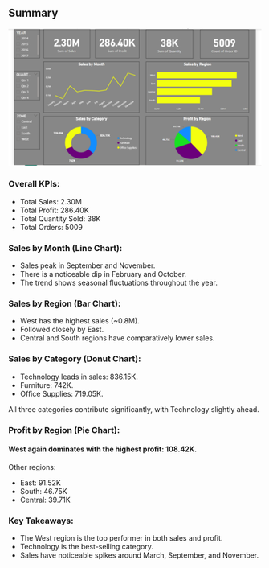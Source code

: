 ## Summary
![image](https://github.com/Aasmita23/Task-8/blob/main/dashboard/Screenshot%202025-05-23%20165050.png)


### Overall KPIs:
- Total Sales: 2.30M
- Total Profit: 286.40K
- Total Quantity Sold: 38K
- Total Orders: 5009

### Sales by Month (Line Chart):
- Sales peak in September and November.
- There is a noticeable dip in February and October.
- The trend shows seasonal fluctuations throughout the year.

### Sales by Region (Bar Chart):
- West has the highest sales (~0.8M).
- Followed closely by East.
- Central and South regions have comparatively lower sales.

### Sales by Category (Donut Chart):
- Technology leads in sales: 836.15K.
- Furniture: 742K.
- Office Supplies: 719.05K.

All three categories contribute significantly, with Technology slightly ahead.

### Profit by Region (Pie Chart):
#### West again dominates with the highest profit: 108.42K.
Other regions:
- East: 91.52K
- South: 46.75K
- Central: 39.71K

### Key Takeaways:
- The West region is the top performer in both sales and profit.
- Technology is the best-selling category.
- Sales have noticeable spikes around March, September, and November.


